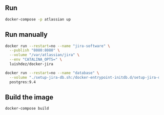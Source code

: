 ## Run

```sh
docker-compose -p atlassian up
```

## Run manually

```sh
docker run --restart=no --name "jira-software" \
  --publish "8080:8080" \
  --volume "/var/atlassian/jira" \
  --env "CATALINA_OPTS=" \
  luishdez/docker-jira
```

```sh
docker run --restart=no --name "database" \
  --volume "./setup-jira-db.sh:/docker-entrypoint-initdb.d/setup-jira-db.sh" \
  postgres:9.4
```

## Build the image

```sh
docker-compose build
```
